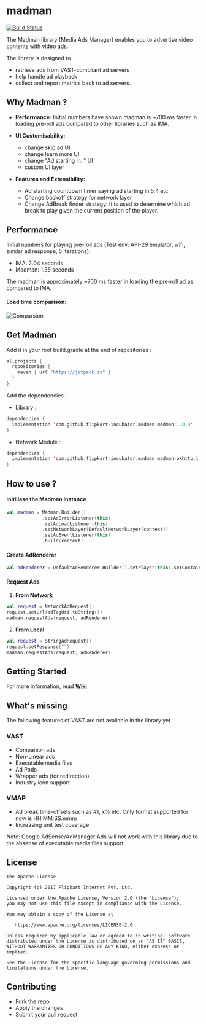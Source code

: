 # madman

[![Build Status](https://travis-ci.org/flipkart-incubator/madman-android.svg?branch=master)](https://travis-ci.org/flipkart-incubator/madman-android)

The Madman library (Media Ads Manager) enables you to advertise video contents with video ads. 

The library is designed to 

* retrieve ads from VAST-compliant ad servers
* help handle ad playback
* collect and report metrics back to ad servers.


## Why Madman ?

* <b>Performance:</b> Initial numbers have shown madman is ~700 ms faster in loading pre-roll ads compared to other libraries such as IMA.
  
* <b>UI Customisability:</b>

  * change skip ad UI
  * change learn more UI
  * change "Ad starting in.." UI
  * custom UI layer
  
* <b>Features and Extensibility:</b> 

  * Ad starting countdown timer saying ad starting in 5,4 etc
  * Change backoff strategy for network layer
  * Change AdBreak finder strategy: It is used to determine which ad break to play given the current position of the player.


## Performance

Initial numbers for playing pre-roll ads (Test env: API-29 emulator, wifi, similar ad response, 5 iterations):

  * IMA: 2.04 seconds
  * Madman: 1.35 seconds

The madman is approximately ~700 ms faster in loading the pre-roll ad as compared to IMA.

#### Load time comparison: 

![Comparsion](https://github.com/flipkart-incubator/madman-android/blob/master/files/comparison.gif)


## Get Madman

Add it in your root build.gradle at the end of repositories :
```kotlin
allprojects {
  repositories {
    maven { url "https://jitpack.io" }
  }
}
```

Add the dependencies :

* Library :
```kotlin
dependencies {
  implementation 'com.github.flipkart-incubator.madman:madman:1.0.0'
}
```

* Network Module :
```kotlin
dependencies {
  implementation 'com.github.flipkart-incubator.madman:madman-okhttp:1.0.0'
}
```

## How to use ?

#### Initiliase the Madman instance 
```kotlin
val madman = Madman.Builder()
             .setAdErrorListener(this)
             .setAdLoadListener(this)
             .setNetworkLayer(DefaultNetworkLayer(context))
             .setAdEventListener(this)
             .build(context)
```

#### Create AdRenderer
```kotlin
val adRenderer = DefaultAdRenderer.Builder().setPlayer(this).setContainer(adViewGroup).build(null)
```

#### Request Ads

1. <b>From Network</b>
```kotlin
val request = NetworkAdRequest()
request.setUrl(adTagUri.toString())
madman.requestAds(request, adRenderer)
```

2. <b>From Local</b>
```kotlin
val request = StringAdRequest()
request.setResponse("")
madman.requestAds(request, adRenderer)
```


## Getting Started

For more information, read <b>[Wiki](https://github.com/flipkart-incubator/madman-android/wiki)</b>


## What's missing

The following features of VAST are not available in the library yet.

### VAST
* Companion ads
* Non-Linear ads
* Executable media files
* Ad Pods
* Wrapper ads (for redirection)
* Industry icon support

### VMAP
* Ad break time-offsets such as #1, x% etc. Only format supported for now is HH:MM:SS.mmm
* Increasing unit test coverage

Note: Google AdSense/AdManager Ads will not work with this library due to the absense of executable media files support


## License

    The Apache License
    
    Copyright (c) 2017 Flipkart Internet Pvt. Ltd.
    
    Licensed under the Apache License, Version 2.0 (the "License"); 
    you may not use this file except in compliance with the License.
    
    You may obtain a copy of the License at

       https://www.apache.org/licenses/LICENSE-2.0 
       
    Unless required by applicable law or agreed to in writing, software 
    distributed under the License is distributed on an "AS IS" BASIS,
    WITHOUT WARRANTIES OR CONDITIONS OF ANY KIND, either express or implied.
    
    See the License for the specific language governing permissions and 
    limitations under the License.

## Contributing

* Fork the repo
* Apply the changes
* Submit your pull request
